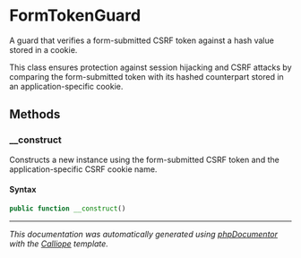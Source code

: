 # FormTokenGuard

A guard that verifies a form-submitted CSRF token against a hash value stored
in a cookie.

This class ensures protection against session hijacking and CSRF attacks by
comparing the form-submitted token with its hashed counterpart stored in an
application-specific cookie.

## Methods

### __construct

Constructs a new instance using the form-submitted CSRF token and the
application-specific CSRF cookie name.

#### Syntax

```php
public function __construct()
```

---

*This documentation was automatically generated using [phpDocumentor](http://www.phpdoc.org/) with the [Calliope](https://github.com/DaphneWebFramework/Calliope) template.*
